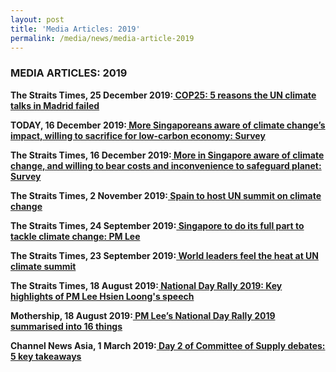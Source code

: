 ```yaml
---
layout: post
title: 'Media Articles: 2019' 
permalink: /media/news/media-article-2019
---
```


### MEDIA ARTICLES: 2019

**The Straits Times, 25 December 2019:[<a href="https://www.todayonline.com/singapore/more-singaporeans-aware-climate-changes-impact-willing-make-sacrifices-low-carbon-economy" target="_blank"> COP25: 5 reasons the UN climate talks in Madrid failed</a>](https://www.todayonline.com/singapore/more-singaporeans-aware-climate-changes-impact-willing-make-sacrifices-low-carbon-economy)**

**TODAY, 16 December 2019:[<a href="https://www.todayonline.com/singapore/more-singaporeans-aware-climate-changes-impact-willing-make-sacrifices-low-carbon-economy" target="_blank"> More Singaporeans aware of climate change’s impact, willing to sacrifice for low-carbon economy: Survey</a>](https://www.todayonline.com/singapore/more-singaporeans-aware-climate-changes-impact-willing-make-sacrifices-low-carbon-economy)**


**The Straits Times, 16 December 2019:[<a href="https://www.straitstimes.com/singapore/environment/more-in-singapore-aware-of-climate-change-and-are-willing-to-bear-costs-and" target="_blank"> More in Singapore aware of climate change, and willing to bear costs and inconvenience to safeguard planet: Survey</a>](https://www.straitstimes.com/singapore/environment/more-in-singapore-aware-of-climate-change-and-are-willing-to-bear-costs-and)**


**The Straits Times, 2 November 2019:[<a href="https://www.straitstimes.com/world/europe/spain-to-host-un-summit-on-climate-change" target="_blank"> Spain to host UN summit on climate change</a>](https://www.straitstimes.com/world/europe/spain-to-host-un-summit-on-climate-change)**


**The Straits Times, 24 September 2019:[<a href="https://www.straitstimes.com/world/singapore-to-do-its-full-part-to-tackle-climate-change-pm-lee" target="_blank"> Singapore to do its full part to tackle climate change: PM Lee</a>](https://www.straitstimes.com/world/singapore-to-do-its-full-part-to-tackle-climate-change-pm-lee)**


**The Straits Times, 23 September 2019:[<a href="https://www.straitstimes.com/world/world-leaders-feel-the-heat-at-un-climate-summit" target="_blank"> World leaders feel the heat at UN climate summit</a>](https://www.straitstimes.com/world/world-leaders-feel-the-heat-at-un-climate-summit)**


**The Straits Times, 18 August 2019:[<a href="https://www.straitstimes.com/politics/national-day-rally-2019-key-highlights-of-pm-lee-hsien-loongs-speech" target="_blank"> National Day Rally 2019: Key highlights of PM Lee Hsien Loong's speech</a>](https://www.straitstimes.com/politics/national-day-rally-2019-key-highlights-of-pm-lee-hsien-loongs-speech)**


**Mothership, 18 August 2019:[<a href="https://mothership.sg/2019/08/national-day-rally-2019/" target="_blank"> PM Lee’s National Day Rally 2019 summarised into 16 things</a>](https://mothership.sg/2019/08/national-day-rally-2019/)**


**Channel News Asia, 1 March 2019:[<a href="https://www.channelnewsasia.com/news/singapore/cos-committee-of-supply-parliament-budget-2019-debate-day-2-11303066" target="_blank"> Day 2 of Committee of Supply debates: 5 key takeaways</a>](https://www.channelnewsasia.com/news/singapore/cos-committee-of-supply-parliament-budget-2019-debate-day-2-11303066)**


